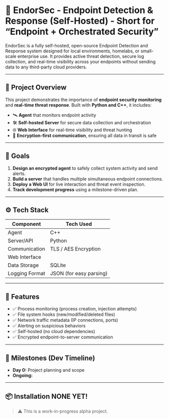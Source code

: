 # 

# 🔐 EndorSec - Endpoint Detection & Response (Self-Hosted) - Short for “Endpoint + Orchestrated Security”

EndorSec is a fully self-hosted, open-source Endpoint Detection and Response system designed for local environments, homelabs, or small-scale enterprise use. It provides active threat detection, secure log collection, and real-time visibility across your endpoints without sending data to any third-party cloud providers.

---

## 🧠 Project Overview

This project demonstrates the importance of **endpoint security monitoring** and **real-time threat response**. Built with **Python and C++**, it includes:

- 🛰️ **Agent** that monitors endpoint activity
- 🛠️ **Self-hosted Server** for secure data collection and orchestration
- 🌐 **Web Interface** for real-time visibility and threat hunting
- 🔐 **Encryption-first communication**, ensuring all data in transit is safe

---

## 🎯 Goals

1. **Design an encrypted agent** to safely collect system activity and send alerts.
2. **Build a server** that handles multiple simultaneous endpoint connections.
3. **Deploy a Web UI** for live interaction and threat event inspection.
4. **Track development progress** using a milestone-driven plan.

---

## ⚙️ Tech Stack

| Component        | Tech Used     |
|------------------|---------------|
| Agent            | C++           |
| Server/API       | Python        |
| Communication    | TLS / AES Encryption |
| Web Interface    |               |
| Data Storage     | SQLite        |
| Logging Format   | JSON (for easy parsing) |

---

## 🚀 Features

- ✅ Process monitoring (process creation, injection attempts)
- ✅ File system hooks (new/modified/deleted files)
- ✅ Network traffic metadata (IP connections, ports)
- ✅ Alerting on suspicious behaviors
- ✅ Self-hosted (no cloud dependencies)
- ✅ Encrypted endpoint-to-server communication

---

## 🧪 Milestones (Dev Timeline)

- **Day 0:** Project planning and scope
- **Ongoing:** 

---

## 📦 Installation NONE YET!

> ⚠️ This is a work-in-progress alpha project.

